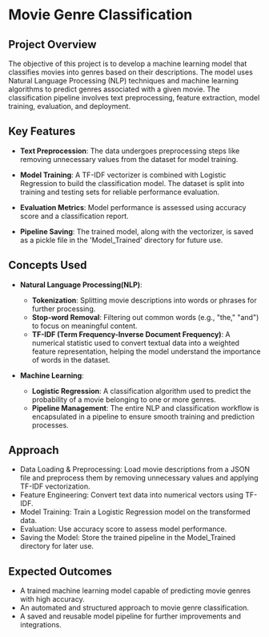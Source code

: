 # Movie Genre Classification

## Project Overview
The objective of this project is to develop a machine learning model that classifies movies into genres based on their descriptions. The model uses Natural Language Processing (NLP) techniques and machine learning algorithms to predict  genres associated with a given movie. The classification pipeline involves text preprocessing, feature extraction, model training, evaluation, and deployment.

## Key Features

- **Text Preprocession**: The data undergoes preprocessing steps like removing unnecessary values from the dataset for model training.

- **Model Training**: A TF-IDF vectorizer is combined with Logistic Regression to build the classification model. The dataset is split into training and testing sets for reliable performance evaluation.

- **Evaluation Metrics**: Model performance is assessed using accuracy score and a classification report.

- **Pipeline Saving**: The trained model, along with the vectorizer, is saved as a pickle file in the 'Model_Trained' directory for future use.

## Concepts Used
- **Natural Language Processing(NLP)**:
    - **Tokenization**: Splitting movie descriptions into words or phrases for further processing.
    - **Stop-word Removal**: Filtering out common words (e.g., "the," "and") to focus on meaningful content.
    - **TF-IDF (Term Frequency-Inverse Document Frequency)**: A numerical statistic used to convert textual data into a weighted feature representation, helping the model understand the importance of words in the dataset.

- **Machine Learning**:
    - **Logistic Regression**: A classification algorithm used to predict the probability of a movie belonging to one or more genres.
    - **Pipeline Management**: The entire NLP and classification workflow is encapsulated in a pipeline to ensure smooth training and prediction processes.


## Approach
- Data Loading & Preprocessing: Load movie descriptions from a JSON file and preprocess them by removing unnecessary values and applying TF-IDF vectorization.
- Feature Engineering: Convert text data into numerical vectors using TF-IDF.
- Model Training: Train a Logistic Regression model on the transformed data.
- Evaluation: Use accuracy score to assess model performance.
- Saving the Model: Store the trained pipeline in the Model_Trained directory for later use.


## Expected Outcomes
- A trained machine learning model capable of predicting movie genres with high accuracy.
- An automated and structured approach to movie genre classification.
- A saved and reusable model pipeline for further improvements and integrations.